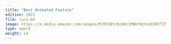 ```yaml
---
title: "Best Animated Feature"
edition: 2021
film: luca.md
image: https://m.media-amazon.com/images/M/MV5BYzNiNDc1MWUtNjhiOC00YTZhLTg5YTAtMmMwM2RhNzgyZmUzXkEyXkFqcGc@._V1_FMjpg_UX1024_.jpg
type: award
weight: 14
---
```

